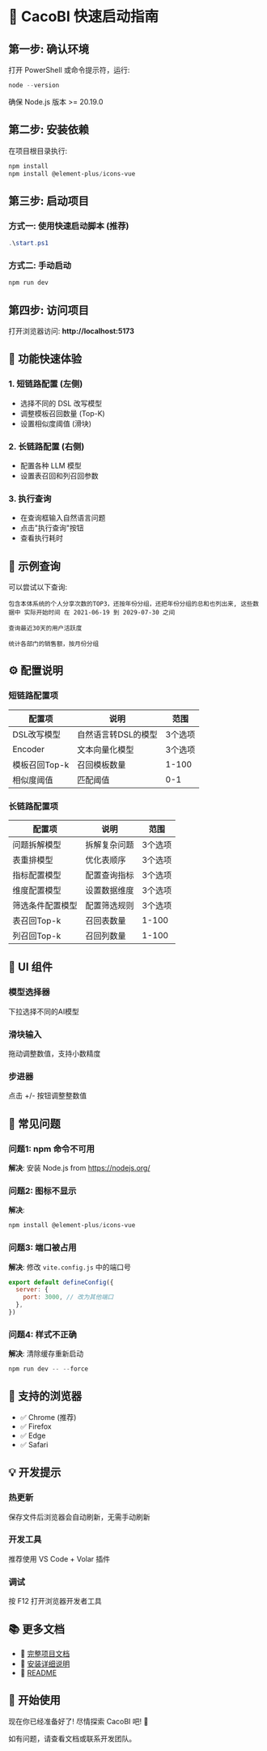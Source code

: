 # 🚀 CacoBI 快速启动指南

## 第一步: 确认环境

打开 PowerShell 或命令提示符，运行:

```powershell
node --version
```

确保 Node.js 版本 >= 20.19.0

## 第二步: 安装依赖

在项目根目录执行:

```powershell
npm install
npm install @element-plus/icons-vue
```

## 第三步: 启动项目

### 方式一: 使用快速启动脚本 (推荐)

```powershell
.\start.ps1
```

### 方式二: 手动启动

```powershell
npm run dev
```

## 第四步: 访问项目

打开浏览器访问: **http://localhost:5173**

## 🎯 功能快速体验

### 1. 短链路配置 (左侧)

- 选择不同的 DSL 改写模型
- 调整模板召回数量 (Top-K)
- 设置相似度阈值 (滑块)

### 2. 长链路配置 (右侧)

- 配置各种 LLM 模型
- 设置表召回和列召回参数

### 3. 执行查询

- 在查询框输入自然语言问题
- 点击"执行查询"按钮
- 查看执行耗时

## 📝 示例查询

可以尝试以下查询:

```
包含本体系统的个人分享次数的TOP3，还按年份分组，还把年份分组的总和也列出来, 这些数据中 实际开始时间 在 2021-06-19 到 2029-07-30 之间
```

```
查询最近30天的用户活跃度
```

```
统计各部门的销售额，按月份分组
```

## ⚙️ 配置说明

### 短链路配置项

| 配置项        | 说明                | 范围    |
| ------------- | ------------------- | ------- |
| DSL改写模型   | 自然语言转DSL的模型 | 3个选项 |
| Encoder       | 文本向量化模型      | 3个选项 |
| 模板召回Top-k | 召回模板数量        | 1-100   |
| 相似度阈值    | 匹配阈值            | 0-1     |

### 长链路配置项

| 配置项           | 说明         | 范围    |
| ---------------- | ------------ | ------- |
| 问题拆解模型     | 拆解复杂问题 | 3个选项 |
| 表重排模型       | 优化表顺序   | 3个选项 |
| 指标配置模型     | 配置查询指标 | 3个选项 |
| 维度配置模型     | 设置数据维度 | 3个选项 |
| 筛选条件配置模型 | 配置筛选规则 | 3个选项 |
| 表召回Top-k      | 召回表数量   | 1-100   |
| 列召回Top-k      | 召回列数量   | 1-100   |

## 🎨 UI 组件

### 模型选择器

下拉选择不同的AI模型

### 滑块输入

拖动调整数值，支持小数精度

### 步进器

点击 +/- 按钮调整整数值

## 🐛 常见问题

### 问题1: npm 命令不可用

**解决**: 安装 Node.js from https://nodejs.org/

### 问题2: 图标不显示

**解决**:

```powershell
npm install @element-plus/icons-vue
```

### 问题3: 端口被占用

**解决**: 修改 `vite.config.js` 中的端口号

```javascript
export default defineConfig({
  server: {
    port: 3000, // 改为其他端口
  },
})
```

### 问题4: 样式不正确

**解决**: 清除缓存重新启动

```powershell
npm run dev -- --force
```

## 📱 支持的浏览器

- ✅ Chrome (推荐)
- ✅ Firefox
- ✅ Edge
- ✅ Safari

## 💡 开发提示

### 热更新

保存文件后浏览器会自动刷新，无需手动刷新

### 开发工具

推荐使用 VS Code + Volar 插件

### 调试

按 F12 打开浏览器开发者工具

## 📚 更多文档

- 📖 [完整项目文档](./PROJECT.md)
- 🔧 [安装详细说明](./SETUP.md)
- 📝 [README](./README.md)

## 🎉 开始使用

现在你已经准备好了! 尽情探索 CacoBI 吧! 🚀

如有问题，请查看文档或联系开发团队。
